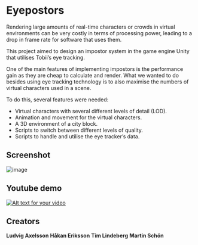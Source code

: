 Eyepostors
===========

Rendering large amounts of real-time characters or crowds in virtual environments can be very costly in terms of processing power, leading to a drop in frame rate for software that uses them.

This project aimed to design an impostor system in the game engine Unity that utilises Tobii’s eye tracking.

One of the main features of implementing impostors is the performance gain as they are cheap to calculate and
render. What we wanted to do besides using eye tracking technology is to also maximise the numbers of virtual characters used in a scene.

To do this, several features were needed:
* Virtual characters with several different levels of detail (LOD).
* Animation and movement for the virtual characters.
* A 3D environment of a city block.
* Scripts to switch between different levels of quality.
* Scripts to handle and utilise the eye tracker’s data.

## Screenshot
![image](https://cloud.githubusercontent.com/assets/1325939/6430640/d07fcbc6-c012-11e4-9f45-006eb5306c98.png)

## Youtube demo
[![Alt text for your video](http://img.youtube.com/vi/dksd5AL-op4/0.jpg)](http://www.youtube.com/watch?v=dksd5AL-op4)

## Creators
**Ludvig Axelsson**
**Håkan Eriksson**
**Tim Lindeberg**
**Martin Schön**
